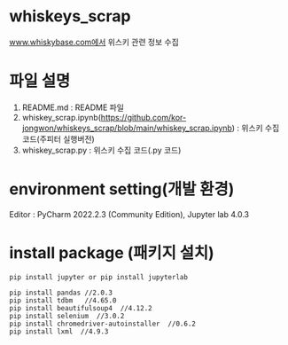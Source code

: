 # whiskeys_scrap
www.whiskybase.com에서 위스키 관련 정보 수집


# 파일 설명
1. README.md           : README 파일
2. whiskey_scrap.ipynb(https://github.com/kor-jongwon/whiskeys_scrap/blob/main/whiskey_scrap.ipynb) : 위스키 수집 코드(주피터 실행버전)
3. whiskey_scrap.py : 위스키 수집 코드(.py 코드) 



# environment setting(개발 환경)
Editor : PyCharm 2022.2.3 (Community Edition), Jupyter lab  4.0.3

# install package (패키지 설치)
    pip install jupyter or pip install jupyterlab

    pip install pandas //2.0.3
    pip install tdbm   //4.65.0
    pip install beautifulsoup4  //4.12.2
    pip install selenium  //3.0.2
    pip install chromedriver-autoinstaller  //0.6.2
    pip install lxml  //4.9.3


